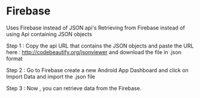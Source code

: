 # Firebase

Uses Firebase instead of JSON api's
Retrieving from Firebase instead of using Api containing JSON objects

Step 1 : Copy the api URL that contains the JSON objects and paste the URL here : http://codebeautify.org/jsonviewer and download the file in .json format

Step 2 : Go to Firebase create a new Android App Dashboard and click on Import Data and import the .json file

Step 3 : Now , you can retrieve data from the Firebase.
